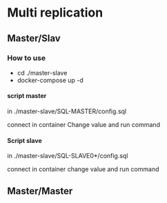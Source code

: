 # Multi replication

## Master/Slav

### How to use
- cd ./master-slave
- docker-compose up -d


#### script master

in ./master-slave/SQL-MASTER/config.sql

connect in container
Change value and run command

#### Script slave

in ./master-slave/SQL-SLAVE0*/config.sql

connect in container
change value and run command

## Master/Master
